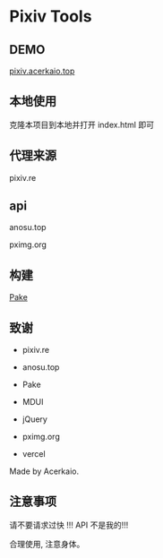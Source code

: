 # Pixiv Tools

## DEMO

[pixiv.acerkaio.top](https://pixiv.acerkaio.top/)

## 本地使用

克隆本项目到本地并打开 index.html 即可

## 代理来源

pixiv.re

## api

anosu.top

pximg.org

## 构建

[Pake](https://github.acerkaio.top/tw93/Pake)

## 致谢

- pixiv.re

- anosu.top

- Pake

- MDUI

- jQuery

- pximg.org

- vercel

Made by Acerkaio.

## 注意事项

请不要请求过快 !!! API 不是我的!!!

合理使用, 注意身体。